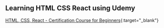 ## Learning HTML CSS React using Udemy

[HTML, CSS, React - Certification Course for Beginners](https://www.udemy.com/course/html-css-react-certification-course-for-beginners/){:target="_blank"}
